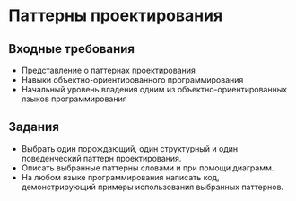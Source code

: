 # Паттерны проектирования

## Входные требования

* Представление о паттернах проектирования
* Навыки объектно-ориентированного программирования
* Начальный уровень владения одним из объектно-ориентированных языков программирования

## Задания

* Выбрать один порождающий, один структурный и один поведенческий паттерн проектирования.
* Описать выбранные паттерны словами и при помощи диаграмм.
* На любом языке программирования написать код, демонстрирующий примеры использования выбранных паттернов.
